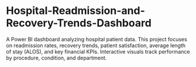 # Hospital-Readmission-and-Recovery-Trends-Dashboard
A Power BI dashboard analyzing hospital patient data. This project focuses on readmission rates, recovery trends, patient satisfaction, average length of stay (ALOS), and key financial KPIs. Interactive visuals track performance by procedure, condition, and department.
